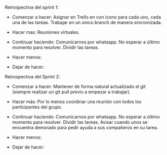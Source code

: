 Retrospectiva del sprint 1:

- Comenzar a hacer:
Asignar en Trello en con ícono para cada uno, cada una de las tareas.
Trabajar en un único branch de manera sincronizada.

- Hacer mas:
Reuniones virtuales.

- Continuar haciendo:
Comunicarnos por whatsapp.
No esperar a último momento para resolver.
Dividir las tareas.

- Hacer menos:

- Dejar de hacer:


Retrospectiva del Sprint 2:

- Comenzar a hacer:
Mantener de forma natural actualizado el git (siempre realizar un git pull previo a empezar a trabajar).

- Hacer más:
Por lo menos coordinar una reunión con todos los participantes del grupo.

- Continuar haciendo:
Comunicarnos por whatsapp.
No esperar a último momento para resolver.
Dividir las tareas.
Avisar cuando unos se encuentra demorado para pedir ayuda a sus compañeros en su tarea.

- Hacer menos:



- Dejar de hacer: